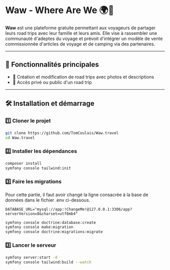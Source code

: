 # Waw - Where Are We 🌍🚐  

**Waw** est une plateforme gratuite permettant aux voyageurs de partager leurs road trips avec leur famille et leurs amis. Elle vise à rassembler une communauté d'adeptes du voyage et prévoit d'intégrer un modèle de vente commissionnée d'articles de voyage et de camping via des partenaires.  

---

## 🚀 Fonctionnalités principales  
- 📍 Création et modification de road trips avec photos et descriptions  
- 👥 Accès privé ou public d'un road trip

---

## 🛠️ Installation et démarrage

### 1️⃣ Cloner le projet

```bash
git clone https://github.com/TomCoulais/Waw.travel
cd Waw.travel
```
### 2️⃣ Installer les dépendances

```bash
composer install
symfony console tailwind:init
```

### 3️⃣ Faire les migrations
Pour cette partie, il faut avoir changé la ligne consacrée à la base de données dans le fichier .env ci-dessous.

```.env
DATABASE_URL="mysql://app:!ChangeMe!@127.0.0.1:3306/app?serverVersion=8&charset=utf8mb4"
```

```bash
symfony console doctrine:database:create
symfony console make:migration
symfony console doctrine:migrations:migrate
```

### 3️⃣ Lancer le serveur

```bash
symfony server:start -d
symfony console tailwind:build --watch
```
